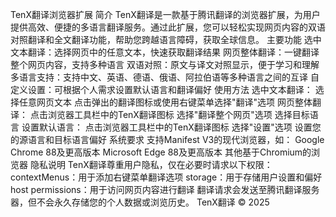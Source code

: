 TenX翻译浏览器扩展
简介
TenX翻译是一款基于腾讯翻译的浏览器扩展，为用户提供高效、便捷的多语言翻译服务。通过此扩展，您可以轻松实现网页内容的双语对照翻译和全文翻译功能，帮助您跨越语言障碍，获取全球信息。
主要功能
选中文本翻译：选择网页中的任意文本，快速获取翻译结果
网页整体翻译：一键翻译整个网页内容，支持多种语言
双语对照：原文与译文对照显示，便于学习和理解
多语言支持：支持中文、英语、德语、俄语、阿拉伯语等多种语言之间的互译
自定义设置：可根据个人需求设置默认语言和翻译偏好
使用方法
选中文本翻译：
选择任意网页文本
点击弹出的翻译图标或使用右键菜单选择"翻译"选项
网页整体翻译：
点击浏览器工具栏中的TenX翻译图标
选择"翻译整个网页"选项
选择目标语言
设置默认语言：
点击浏览器工具栏中的TenX翻译图标
选择"设置"选项
设置您的源语言和目标语言偏好
系统要求
支持Manifest V3的现代浏览器，如：
Google Chrome 88及更高版本
Microsoft Edge 88及更高版本
其他基于Chromium的浏览器
隐私说明
TenX翻译尊重用户隐私，仅在必要时请求以下权限：
contextMenus：用于添加右键菜单翻译选项
storage：用于存储用户设置和偏好
host permissions：用于访问网页内容进行翻译
翻译请求会发送至腾讯翻译服务器，但不会永久存储您的个人数据或浏览历史。
TenX翻译 © 2025
